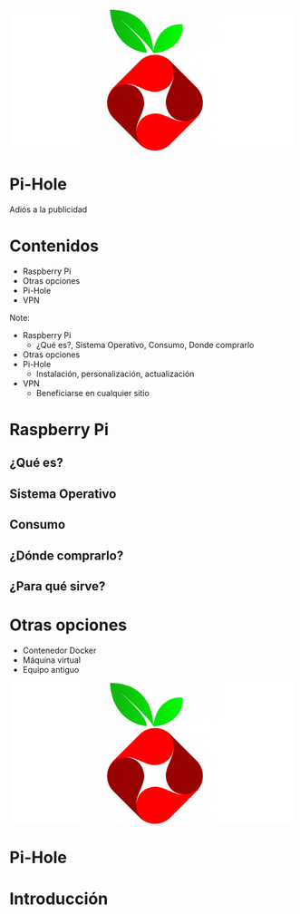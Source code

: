 ![ ](./img/pi-hole-logo.png  "Pi-Hole logo")
# Pi-Hole
Adiós a la publicidad



# Contenidos
- Raspberry Pi
- Otras opciones
- Pi-Hole
- VPN

Note: 
- Raspberry Pi
	- ¿Qué es?, Sistema Operativo, Consumo, Donde comprarlo
- Otras opciones
- Pi-Hole
	- Instalación, personalización, actualización
- VPN
	- Beneficiarse en cualquier sitio


	
	
# Raspberry Pi


## ¿Qué es? 


## Sistema Operativo


## Consumo


## ¿Dónde comprarlo?


## ¿Para qué sirve?



# Otras opciones
- Contenedor Docker
- Máquina virtual
- Equipo antiguo



![ ](./img/pi-hole-logo.png  "Pi-Hole logo")
# Pi-Hole


# Introducción

